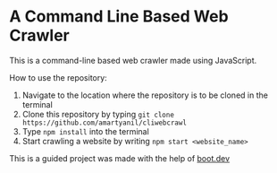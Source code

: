 # A Command Line Based Web Crawler

This is a command-line based web crawler made using JavaScript.

How to use the repository:
1. Navigate to the location where the repository is to be cloned in the terminal
2. Clone this repository by typing `git clone https://github.com/amartyanil/cliwebcrawl`
3. Type `npm install` into the terminal
4. Start crawling a website by writing `npm start <website_name>`

This is a guided project was made with the help of [boot.dev](https://boot.dev/learn/build-link-analyzer)
